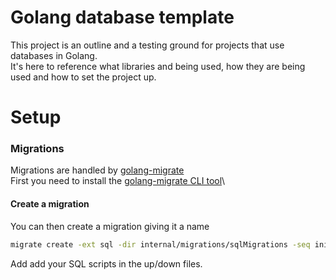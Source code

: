 # Golang database template

This project is an outline and a testing ground for projects that use databases in Golang.\
It's here to reference what libraries and being used, how they are being used and how to set the project up.

# Setup

### Migrations

Migrations are handled by [golang-migrate](https://github.com/golang-migrate/migrate)\
First you need to install the [golang-migrate CLI tool](https://github.com/golang-migrate/migrate/tree/master/cmd/migrate)\

#### Create a migration

You can then create a migration giving it a name

```bash
migrate create -ext sql -dir internal/migrations/sqlMigrations -seq initial-db-setup
```

Add add your SQL scripts in the up/down files.
